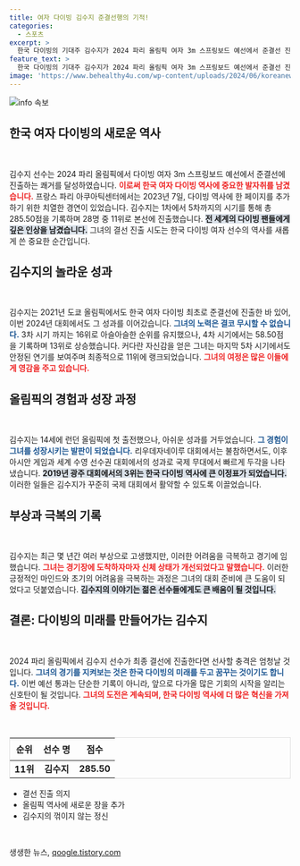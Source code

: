 ```yaml
---
title: 여자 다이빙 김수지 준결선행의 기적!
categories:
  - 스포츠
excerpt: >
  한국 다이빙의 기대주 김수지가 2024 파리 올림픽 여자 3m 스프링보드 예선에서 준결선 진출에 성공! 결선 무대에 오르기 위한 마지막 도전이 눈앞에 다가왔습니다. 그녀의 열정과 기적 같은 도전, 함께 응원해요!
feature_text: >
  한국 다이빙의 기대주 김수지가 2024 파리 올림픽 여자 3m 스프링보드 예선에서 준결선 진출에 성공! 결선 무대에 오르기 위한 마지막 도전이 눈앞에 다가왔습니다. 그녀의 열정과 기적 같은 도전, 함께 응원해요!
image: 'https://www.behealthy4u.com/wp-content/uploads/2024/06/koreanews.jpg'
---
```


<p><img src="https://www.behealthy4u.com/wp-content/uploads/2024/06/koreanews.jpg" alt="info 속보" /></p>

<h2 data-ke-size="size26">한국 여자 다이빙의 새로운 역사</h2>

<p data-ke-size="size16">&nbsp;</p>

<p>김수지 선수는 2024 파리 올림픽에서 다이빙 여자 3m 스프링보드 예선에서 준결선에 진출하는 쾌거를 달성하였습니다. <b><span style="color: #ee2323;">이로써 한국 여자 다이빙 역사에 중요한 발자취를 남겼습니다.</span></b> 프랑스 파리 아쿠아틱센터에서는 2023년 7일, 다이빙 역사에 한 페이지를 추가하기 위한 치열한 경연이 있었습니다. 김수지는 1차에서 5차까지의 시기를 통해 총 285.50점을 기록하며 28명 중 11위로 본선에 진출했습니다. <b><span style="background-color: #21538527;">전 세계의 다이빙 팬들에게 깊은 인상을 남겼습니다.</span></b> 그녀의 결선 진출 시도는 한국 다이빙 여자 선수의 역사를 새롭게 쓴 중요한 순간입니다.</p>

<h2 data-ke-size="size26">김수지의 놀라운 성과</h2>

<p data-ke-size="size16">&nbsp;</p>

<p>김수지는 2021년 도쿄 올림픽에서도 한국 여자 다이빙 최초로 준결선에 진출한 바 있어, 이번 2024년 대회에서도 그 성과를 이어갔습니다. <b><span style="color: #1a5490;">그녀의 노력은 결코 무시할 수 없습니다.</span></b> 3차 시기 까지는 16위로 아슬아슬한 순위를 유지했으나, 4차 시기에서는 58.50점을 기록하며 13위로 상승했습니다. 커다란 자신감을 얻은 그녀는 마지막 5차 시기에서도 안정된 연기를 보여주며 최종적으로 11위에 랭크되었습니다. <b><span style="color: #ee2323;">그녀의 여정은 많은 이들에게 영감을 주고 있습니다.</span></b></p>

<h2 data-ke-size="size26">올림픽의 경험과 성장 과정</h2>

<p data-ke-size="size16">&nbsp;</p>

<p>김수지는 14세에 런던 올림픽에 첫 출전했으나, 아쉬운 성과를 거두었습니다. <b><span style="color: #1a5490;">그 경험이 그녀를 성장시키는 발판이 되었습니다.</span></b> 리우데자네이루 대회에서는 불참하면서도, 이후 아시안 게임과 세계 수영 선수권 대회에서의 성과로 국제 무대에서 빠르게 두각을 나타냈습니다. <b><span style="background-color: #21538527;">2019년 광주 대회에서의 3위는 한국 다이빙 역사에 큰 이정표가 되었습니다.</span></b> 이러한 일들은 김수지가 꾸준히 국제 대회에서 활약할 수 있도록 이끌었습니다.</p>

<h2 data-ke-size="size26">부상과 극복의 기록</h2>

<p data-ke-size="size16">&nbsp;</p>

<p>김수지는 최근 몇 년간 여러 부상으로 고생했지만, 이러한 어려움을 극복하고 경기에 임했습니다. <b><span style="color: #ee2323;">그녀는 경기장에 도착하자마자 신체 상태가 개선되었다고 말했습니다.</span></b> 이러한 긍정적인 마인드와 초기의 어려움을 극복하는 과정은 그녀의 대회 준비에 큰 도움이 되었다고 덧붙였습니다. <b><span style="background-color: #21538527;">김수지의 이야기는 젊은 선수들에게도 큰 배움이 될 것입니다.</span></b></p>

<h2 data-ke-size="size26">결론: 다이빙의 미래를 만들어가는 김수지</h2>

<p data-ke-size="size16">&nbsp;</p>

<p>2024 파리 올림픽에서 김수지 선수가 최종 결선에 진출한다면 선사할 충격은 엄청날 것입니다. <b><span style="color: #1a5490;">그녀의 경기를 지켜보는 것은 한국 다이빙의 미래를 두고 꿈꾸는 것이기도 합니다.</span></b> 이번 예선 통과는 단순한 기록이 아니라, 앞으로 다가올 많은 기회의 시작을 알리는 신호탄이 될 것입니다. <b><span style="color: #ee2323;">그녀의 도전은 계속되며, 한국 다이빙 역사에 더 많은 혁신을 가져올 것입니다.</span></b></p>

<p data-ke-size="size16">&nbsp;</p>

<table style="width: 100%; border: 1px solid #ddd;">
    <thead>
        <tr>
            <th style="text-align: center; height: 40px;">순위</th>
            <th style="text-align: center; height: 40px;">선수 명</th>
            <th style="text-align: center; height: 40px;">점수</th>
        </tr>
    </thead>
    <tbody>
        <tr>
            <td style="text-align: center; height: 17px;"><b>11위</b></td>
            <td style="text-align: center; height: 17px;"><b>김수지</b></td>
            <td style="text-align: center; height: 17px;"><b>285.50</b></td>
        </tr>
    </tbody>
</table>

<ul>
    <li>결선 진출 의지</li>
    <li>올림픽 역사에 새로운 장을 추가</li>
    <li>김수지의 꺾이지 않는 정신</li>
</ul> 

<p data-ke-size="size16">&nbsp;</p>
생생한 뉴스, <a href="https://qoogle.tistory.com" rel="dofollow">qoogle.tistory.com</a>



